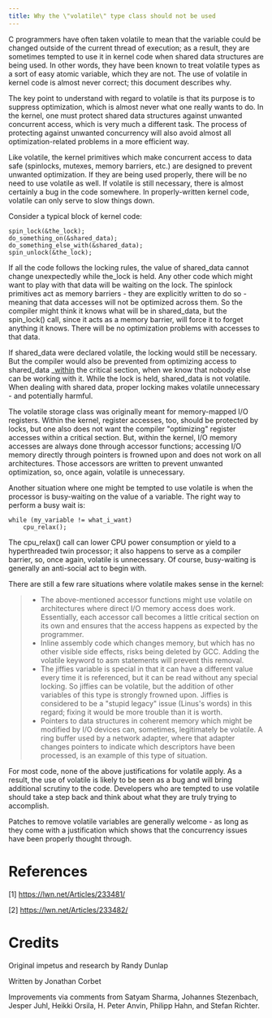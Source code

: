 ```yaml
---
title: Why the \"volatile\" type class should not be used
---
```


C programmers have often taken volatile to mean that the variable could be changed outside of the current thread of execution; as a result, they are sometimes tempted to use it in kernel code when shared data structures are being used. In other words, they have been known to treat volatile types as a sort of easy atomic variable, which they are not. The use of volatile in kernel code is almost never correct; this document describes why.

The key point to understand with regard to volatile is that its purpose is to suppress optimization, which is almost never what one really wants to do. In the kernel, one must protect shared data structures against unwanted concurrent access, which is very much a different task. The process of protecting against unwanted concurrency will also avoid almost all optimization-related problems in a more efficient way.

Like volatile, the kernel primitives which make concurrent access to data safe (spinlocks, mutexes, memory barriers, etc.) are designed to prevent unwanted optimization. If they are being used properly, there will be no need to use volatile as well. If volatile is still necessary, there is almost certainly a bug in the code somewhere. In properly-written kernel code, volatile can only serve to slow things down.

Consider a typical block of kernel code:

    spin_lock(&the_lock);
    do_something_on(&shared_data);
    do_something_else_with(&shared_data);
    spin_unlock(&the_lock);

If all the code follows the locking rules, the value of shared_data cannot change unexpectedly while the_lock is held. Any other code which might want to play with that data will be waiting on the lock. The spinlock primitives act as memory barriers - they are explicitly written to do so -meaning that data accesses will not be optimized across them. So the compiler might think it knows what will be in shared_data, but the spin_lock() call, since it acts as a memory barrier, will force it to forget anything it knows. There will be no optimization problems with accesses to that data.

If shared_data were declared volatile, the locking would still be necessary. But the compiler would also be prevented from optimizing access to shared_data \_[within]() the critical section, when we know that nobody else can be working with it. While the lock is held, shared_data is not volatile. When dealing with shared data, proper locking makes volatile unnecessary - and potentially harmful.

The volatile storage class was originally meant for memory-mapped I/O registers. Within the kernel, register accesses, too, should be protected by locks, but one also does not want the compiler \"optimizing\" register accesses within a critical section. But, within the kernel, I/O memory accesses are always done through accessor functions; accessing I/O memory directly through pointers is frowned upon and does not work on all architectures. Those accessors are written to prevent unwanted optimization, so, once again, volatile is unnecessary.

Another situation where one might be tempted to use volatile is when the processor is busy-waiting on the value of a variable. The right way to perform a busy wait is:

    while (my_variable != what_i_want)
        cpu_relax();

The cpu_relax() call can lower CPU power consumption or yield to a hyperthreaded twin processor; it also happens to serve as a compiler barrier, so, once again, volatile is unnecessary. Of course, busy-waiting is generally an anti-social act to begin with.

There are still a few rare situations where volatile makes sense in the kernel:

> -   The above-mentioned accessor functions might use volatile on architectures where direct I/O memory access does work. Essentially, each accessor call becomes a little critical section on its own and ensures that the access happens as expected by the programmer.
> -   Inline assembly code which changes memory, but which has no other visible side effects, risks being deleted by GCC. Adding the volatile keyword to asm statements will prevent this removal.
> -   The jiffies variable is special in that it can have a different value every time it is referenced, but it can be read without any special locking. So jiffies can be volatile, but the addition of other variables of this type is strongly frowned upon. Jiffies is considered to be a \"stupid legacy\" issue (Linus\'s words) in this regard; fixing it would be more trouble than it is worth.
> -   Pointers to data structures in coherent memory which might be modified by I/O devices can, sometimes, legitimately be volatile. A ring buffer used by a network adapter, where that adapter changes pointers to indicate which descriptors have been processed, is an example of this type of situation.

For most code, none of the above justifications for volatile apply. As a result, the use of volatile is likely to be seen as a bug and will bring additional scrutiny to the code. Developers who are tempted to use volatile should take a step back and think about what they are truly trying to accomplish.

Patches to remove volatile variables are generally welcome - as long as they come with a justification which shows that the concurrency issues have been properly thought through.

# References

\[1\] <https://lwn.net/Articles/233481/>

\[2\] <https://lwn.net/Articles/233482/>

# Credits

Original impetus and research by Randy Dunlap

Written by Jonathan Corbet

Improvements via comments from Satyam Sharma, Johannes Stezenbach, Jesper Juhl, Heikki Orsila, H. Peter Anvin, Philipp Hahn, and Stefan Richter.

